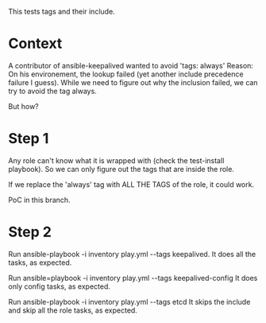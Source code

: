 This tests tags and their include.

Context
=======

A contributor of ansible-keepalived wanted to avoid 'tags: always'
Reason: On his environement, the lookup failed (yet another include precedence failure I guess).
While we need to figure out why the inclusion failed, we can try to avoid the tag always.

But how?

Step 1
======

Any role can't know what it is wrapped with (check the test-install playbook).
So we can only figure out the tags that are inside the role.

If we replace the 'always' tag with ALL THE TAGS of the role, it could work.

PoC in this branch.

Step 2
======

Run ansible-playbook -i inventory play.yml --tags keepalived.
It does all the tasks, as expected.

Run ansible=playbook -i inventory play.yml --tags keepalived-config 
It does only config tasks, as expected.

Run ansible-playbook -i inventory play.yml --tags etcd
It skips the include and skip all the role tasks, as expected.
